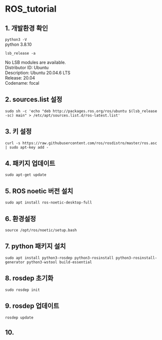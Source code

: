 # ROS_tutorial

## 1. 개발환경 확인
```python3 -V```  
python 3.8.10

``` lsb_release -a ```

  No LSB modules are available.  
  Distributor ID:	Ubuntu  
  Description:	Ubuntu 20.04.6 LTS  
  Release:	20.04  
  Codename:	focal

## 2. sources.list 설정
```sudo sh -c 'echo "deb http://packages.ros.org/ros/ubuntu $(lsb_release -sc) main" > /etc/apt/sources.list.d/ros-latest.list'```

## 3. 키 설정 
```curl -s https://raw.githubusercontent.com/ros/rosdistro/master/ros.asc | sudo apt-key add -```  

## 4. 패키지 업데이트
```sudo apt-get update```

## 5. ROS noetic 버전 설치 
```sudo apt install ros-noetic-desktop-full```

## 6. 환경설정
```source /opt/ros/noetic/setup.bash```

## 7. python 패키지 설치
```sudo apt install python3-rosdep python3-rosinstall python3-rosinstall-generator python3-wstool build-essential```

## 8. rosdep 초기화
```sudo rosdep init```  
## 9. rosdep 업데이트
```rosdep update```  
## 10. 
